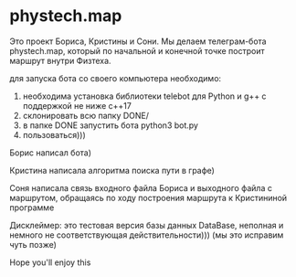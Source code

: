 # phystech.map

Это проект Бориса, Кристины и Сони. Мы делаем телеграм-бота phystech.map, который по начальной и конечной точке построит маршрут внутри Физтеха. 

для запуска бота со своего компьютера необходимо:

1) необходима установка библиотеки telebot для Python и g++ с поддержкой не ниже c++17 
2) склонировать всю папку DONE/
3) в папке DONE запустить бота python3 bot.py
4) пользоваться)))
  
Борис написал бота)
  
Кристина написала алгоритма поиска пути в графе)
  
Соня написала связь входного файла Бориса и выходного файла с маршрутом, обращаясь по ходу построения маршрута к Кристининой программе
  
Дисклеймер: это тестовая версия базы данных DataBase, неполная и немного не соответствующая действительности))) (мы это исправим чуть позже)
  
Hope you'll enjoy this
